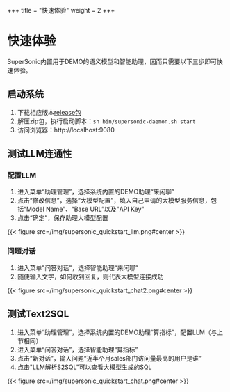 +++
title = "快速体验"
weight = 2
+++

# 快速体验

SuperSonic内置用于DEMO的语义模型和智能助理，因而只需要以下三步即可快速体验。

## 启动系统

1. 下载相应版本[release包](https://github.com/tencentmusic/supersonic/releases)
2. 解压zip包，执行启动脚本：`sh bin/supersonic-daemon.sh start`
3. 访问浏览器：http://localhost:9080

## 测试LLM连通性

### 配置LLM

1. 进入菜单“助理管理”，选择系统内置的DEMO助理“来闲聊”
2. 点击“修改信息”，选择“大模型配置”，填入自己申请的大模型服务信息，包括“Model Name”、“Base URL”以及"API Key"
3. 点击“确定”，保存助理大模型配置

{{< figure src=/img/supersonic_quickstart_llm.png#center >}}

### 问题对话

1. 进入菜单"问答对话"，选择智能助理“来闲聊”
2. 随便输入文字，如何收到回复，则代表大模型连接成功

{{< figure src=/img/supersonic_quickstart_chat2.png#center >}}

## 测试Text2SQL

1. 进入菜单“助理管理”，选择系统内置的DEMO助理“算指标”，配置LLM（与上节相同）
2. 进入菜单“问答对话”，选择智能助理“算指标”
3. 点击“新对话”，输入问题“近半个月sales部门访问量最高的用户是谁”
4. 点击"LLM解析S2SQL"可以查看大模型生成的SQL

{{< figure src=/img/supersonic_quickstart_chat.png#center >}}
